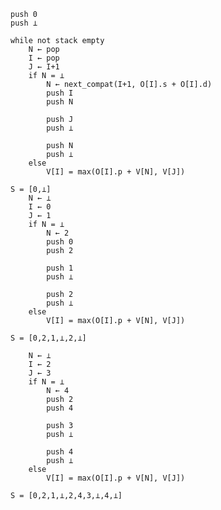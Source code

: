 
    push 0
    push ⊥

    while not stack empty
        N ← pop
        I ← pop
        J ← I+1
        if N = ⊥
            N ← next_compat(I+1, O[I].s + O[I].d)
            push I
            push N

            push J
            push ⊥

            push N
            push ⊥
        else
            V[I] = max(O[I].p + V[N], V[J])

    S = [0,⊥]
        N ← ⊥
        I ← 0
        J ← 1
        if N = ⊥
            N ← 2
            push 0
            push 2

            push 1
            push ⊥

            push 2
            push ⊥
        else
            V[I] = max(O[I].p + V[N], V[J])

    S = [0,2,1,⊥,2,⊥]

        N ← ⊥
        I ← 2
        J ← 3
        if N = ⊥
            N ← 4
            push 2
            push 4

            push 3
            push ⊥

            push 4
            push ⊥
        else
            V[I] = max(O[I].p + V[N], V[J])

    S = [0,2,1,⊥,2,4,3,⊥,4,⊥]

